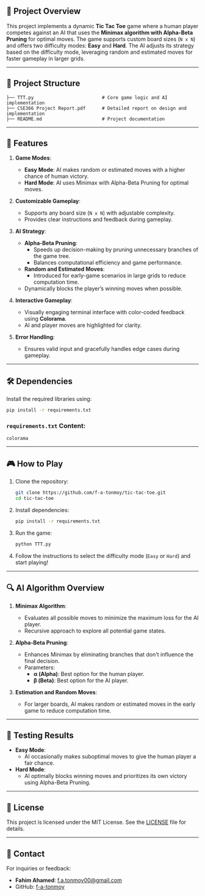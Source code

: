 ## 📝 Project Overview

This project implements a dynamic **Tic Tac Toe** game where a human player competes against an AI that uses the **Minimax algorithm with Alpha-Beta Pruning** for optimal moves. The game supports custom board sizes (`N x N`) and offers two difficulty modes: **Easy** and **Hard**. The AI adjusts its strategy based on the difficulty mode, leveraging random and estimated moves for faster gameplay in larger grids.

---

## 📂 Project Structure

```plaintext
├── TTT.py                         # Core game logic and AI implementation
├── CSE366 Project Report.pdf      # Detailed report on design and implementation
├── README.md                      # Project documentation
```

---

## 🚀 Features

1. **Game Modes**:
   - **Easy Mode**: AI makes random or estimated moves with a higher chance of human victory.
   - **Hard Mode**: AI uses Minimax with Alpha-Beta Pruning for optimal moves.

2. **Customizable Gameplay**:
   - Supports any board size (`N x N`) with adjustable complexity.
   - Provides clear instructions and feedback during gameplay.

3. **AI Strategy**:
   - **Alpha-Beta Pruning**:
     - Speeds up decision-making by pruning unnecessary branches of the game tree.
     - Balances computational efficiency and game performance.
   - **Random and Estimated Moves**:
     - Introduced for early-game scenarios in large grids to reduce computation time.
   - Dynamically blocks the player’s winning moves when possible.

4. **Interactive Gameplay**:
   - Visually engaging terminal interface with color-coded feedback using **Colorama**.
   - AI and player moves are highlighted for clarity.

5. **Error Handling**:
   - Ensures valid input and gracefully handles edge cases during gameplay.

---

## 🛠️ Dependencies

Install the required libraries using:
```bash
pip install -r requirements.txt
```

### `requirements.txt` Content:
```plaintext
colorama
```

---

## 🎮 How to Play

1. Clone the repository:
   ```bash
   git clone https://github.com/f-a-tonmoy/tic-tac-toe.git
   cd tic-tac-toe
   ```

2. Install dependencies:
   ```bash
   pip install -r requirements.txt
   ```

3. Run the game:
   ```bash
   python TTT.py
   ```

4. Follow the instructions to select the difficulty mode (`Easy` or `Hard`) and start playing!

---

## 🔍 AI Algorithm Overview

1. **Minimax Algorithm**:
   - Evaluates all possible moves to minimize the maximum loss for the AI player.
   - Recursive approach to explore all potential game states.

2. **Alpha-Beta Pruning**:
   - Enhances Minimax by eliminating branches that don't influence the final decision.
   - Parameters:
     - **α (Alpha)**: Best option for the human player.
     - **β (Beta)**: Best option for the AI player.

3. **Estimation and Random Moves**:
   - For larger boards, AI makes random or estimated moves in the early game to reduce computation time.

---

## 🧪 Testing Results

- **Easy Mode**:
  - AI occasionally makes suboptimal moves to give the human player a fair chance.
- **Hard Mode**:
  - AI optimally blocks winning moves and prioritizes its own victory using Alpha-Beta Pruning.

---

## 📜 License

This project is licensed under the MIT License. See the [LICENSE](LICENSE) file for details.

---

## 💬 Contact

For inquiries or feedback:
- **Fahim Ahamed**: [f.a.tonmoy00@gmail.com](mailto:f.a.tonmoy00@gmail.com)
- GitHub: [f-a-tonmoy](https://github.com/f-a-tonmoy)
```
